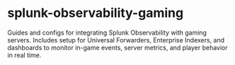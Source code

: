 # splunk-observability-gaming
Guides and configs for integrating Splunk Observability with gaming servers. Includes setup for Universal Forwarders, Enterprise Indexers, and dashboards to monitor in-game events, server metrics, and player behavior in real time.
